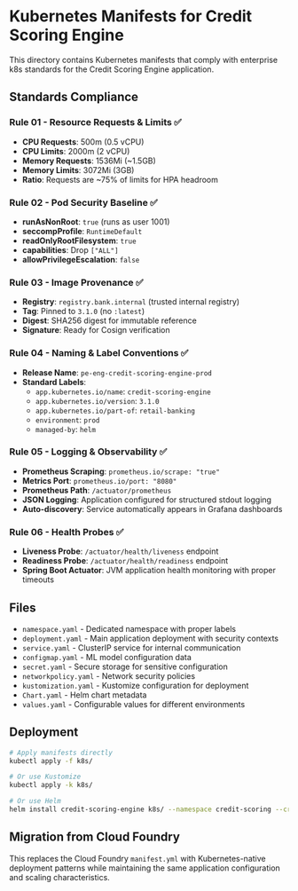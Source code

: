 # Kubernetes Manifests for Credit Scoring Engine

This directory contains Kubernetes manifests that comply with enterprise k8s standards for the Credit Scoring Engine application.

## Standards Compliance

### Rule 01 - Resource Requests & Limits ✅
- **CPU Requests**: 500m (0.5 vCPU)
- **CPU Limits**: 2000m (2 vCPU) 
- **Memory Requests**: 1536Mi (~1.5GB)
- **Memory Limits**: 3072Mi (3GB)
- **Ratio**: Requests are ~75% of limits for HPA headroom

### Rule 02 - Pod Security Baseline ✅
- **runAsNonRoot**: `true` (runs as user 1001)
- **seccompProfile**: `RuntimeDefault`
- **readOnlyRootFilesystem**: `true`
- **capabilities**: Drop `["ALL"]`
- **allowPrivilegeEscalation**: `false`

### Rule 03 - Image Provenance ✅
- **Registry**: `registry.bank.internal` (trusted internal registry)
- **Tag**: Pinned to `3.1.0` (no `:latest`)
- **Digest**: SHA256 digest for immutable reference
- **Signature**: Ready for Cosign verification

### Rule 04 - Naming & Label Conventions ✅
- **Release Name**: `pe-eng-credit-scoring-engine-prod`
- **Standard Labels**:
  - `app.kubernetes.io/name`: `credit-scoring-engine`
  - `app.kubernetes.io/version`: `3.1.0`
  - `app.kubernetes.io/part-of`: `retail-banking`
  - `environment`: `prod`
  - `managed-by`: `helm`

### Rule 05 - Logging & Observability ✅
- **Prometheus Scraping**: `prometheus.io/scrape: "true"`
- **Metrics Port**: `prometheus.io/port: "8080"`
- **Prometheus Path**: `/actuator/prometheus`
- **JSON Logging**: Application configured for structured stdout logging
- **Auto-discovery**: Service automatically appears in Grafana dashboards

### Rule 06 - Health Probes ✅
- **Liveness Probe**: `/actuator/health/liveness` endpoint
- **Readiness Probe**: `/actuator/health/readiness` endpoint
- **Spring Boot Actuator**: JVM application health monitoring with proper timeouts

## Files

- `namespace.yaml` - Dedicated namespace with proper labels
- `deployment.yaml` - Main application deployment with security contexts
- `service.yaml` - ClusterIP service for internal communication
- `configmap.yaml` - ML model configuration data
- `secret.yaml` - Secure storage for sensitive configuration
- `networkpolicy.yaml` - Network security policies
- `kustomization.yaml` - Kustomize configuration for deployment
- `Chart.yaml` - Helm chart metadata
- `values.yaml` - Configurable values for different environments

## Deployment

```bash
# Apply manifests directly
kubectl apply -f k8s/

# Or use Kustomize
kubectl apply -k k8s/

# Or use Helm
helm install credit-scoring-engine k8s/ --namespace credit-scoring --create-namespace
```

## Migration from Cloud Foundry

This replaces the Cloud Foundry `manifest.yml` with Kubernetes-native deployment patterns while maintaining the same application configuration and scaling characteristics.
